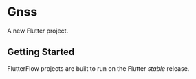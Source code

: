 # Gnss

A new Flutter project.

## Getting Started

FlutterFlow projects are built to run on the Flutter _stable_ release.
